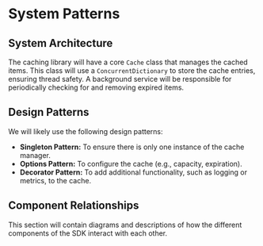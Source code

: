 # System Patterns

## System Architecture

The caching library will have a core `Cache` class that manages the cached items. This class will use a `ConcurrentDictionary` to store the cache entries, ensuring thread safety. A background service will be responsible for periodically checking for and removing expired items.

## Design Patterns

We will likely use the following design patterns:

- **Singleton Pattern:** To ensure there is only one instance of the cache manager.
- **Options Pattern:** To configure the cache (e.g., capacity, expiration).
- **Decorator Pattern:** To add additional functionality, such as logging or metrics, to the cache.

## Component Relationships

This section will contain diagrams and descriptions of how the different components of the SDK interact with each other.
